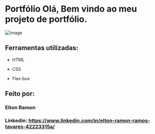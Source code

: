 # Portfólio Olá, Bem vindo ao meu projeto de portfólio.

![image](https://drive.google.com/uc?id=1kcwm95ee014vjWEf-_okrm-9o3KAX-f1)

## Ferramentas utilizadas:

* HTML

* CSS

* Flex-box

## Feito por:

### Elton Ramon

### Linkedin: https://www.linkedin.com/in/elton-ramon-ramos-tavares-42223315a/
